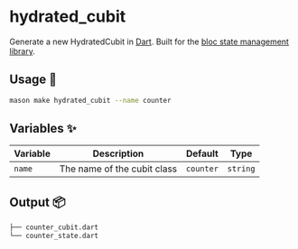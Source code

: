 # hydrated_cubit

Generate a new HydratedCubit in [Dart][1]. Built for the [bloc state management library][2].

## Usage 🚀

```sh
mason make hydrated_cubit --name counter
```

## Variables ✨

| Variable | Description                | Default   | Type     |
| -------- | -------------------------- | --------- | -------- |
| `name`   | The name of the cubit class | `counter` | `string` |

## Output 📦

```sh
├── counter_cubit.dart
└── counter_state.dart
```

[1]: https://dart.dev
[2]: https://github.com/felangel/bloc
